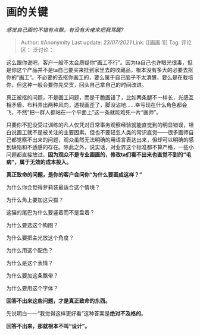 # 画的关键
*感觉自己画的不错有点飘，有没有大佬来把我骂醒?*

> Author: #Anonymity
> Last update: *23/07/2021*
> Link: [[画画 1]]
> Tag:
> 评论区：
> 泛讨论：

这么跟你说吧，客户一般不太会质疑你“画工不行”。因为ta自己也许眼光很毒，但是你这个产品并不是ta自己要买来挂到家里去的收藏品，根本没有多大的必要去抠你的“画工”。不必要的去抠你画工的，要么属于自己脑子不太清醒，要么是在栽培你，但这种一般会要你先交货，回头自己拿自己的时间改进。

真正被抠的问题，不是画工问题，而是干脆画错了，比如两条腿不一样长，光感互相矛盾，布料弄出两种风向，透视画歪了，脚没沾地……幸亏现在什么角色都会飞，不然“把一群人都站在一个平面上”这一条就能难死一片“画师”。

只要你不犯没受过训练的凡人仅凭对日常事务观察经验就能直觉到的明显错误，坦白说画工就不是被关注的主要因素。但也不要轻忽人类的常识直觉——很多画师自己都觉察不出来的问题，观众虽然无法明确的用语言表达出来，但却可以明确的感到缺陷和不适感的存在。除此之外，说实话，对业界这个标准都不算严格，一些小问题都直接放过。**因为观众不是专业画画的，修改ta们看不出来也直觉不到的“毛病”，属于无效的成本投入。**

**真正致命的问题，是你的客户会问你“为什么要画成这样？”**

为什么你会觉得萝莉装最适合这个情境？

为什么角上要加这只猫？

这猫的尾巴为什么要竖着而不是盘着？

为什么要选这个构图？

为什么要把主光放这个角度？

为什么用这个配色？

为什么是这个表情？

为什么要加这条飘带？

为什么要用这个字体？

**回答不出来这些问题，才是真正致命的东西。**

先说明白——“我觉得这样更好看”这种答案是**绝对不及格的**。

**回答不出来，那就根本不叫“设计”。**

